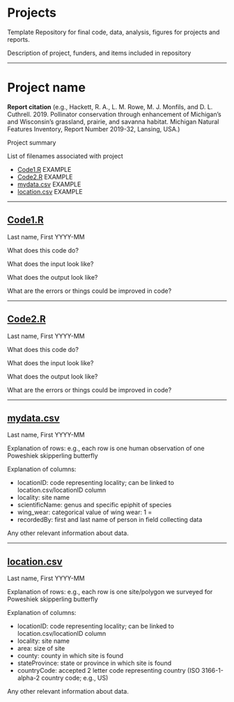 # Projects
Template Repository for final code, data, analysis, figures for projects and reports.

Description of project, funders, and items included in repository
<hr>

# Project name 

<b>Report citation</b> (e.g., Hackett, R. A., L. M. Rowe, M. J. Monfils, and D. L. Cuthrell. 2019. Pollinator conservation through enhancement of Michigan’s and Wisconsin’s grassland, prairie, and savanna habitat. Michigan Natural Features Inventory, Report Number 2019-32, Lansing, USA.)

Project summary

List of filenames associated with project
* [Code1.R](Code1.R) EXAMPLE
* [Code2.R](Code2.R) EXAMPLE
* [mydata.csv](mydata.csv) EXAMPLE
* [location.csv](location.csv) EXAMPLE

<hr>

## [Code1.R](Code1.R)
Last name, First YYYY-MM

What does this code do?

What does the input look like?

What does the output look like?

What are the errors or things could be improved in code?
<hr>

## [Code2.R](Code2.R)
Last name, First YYYY-MM

What does this code do?

What does the input look like?

What does the output look like?

What are the errors or things could be improved in code?
<hr>

## [mydata.csv](mydata.csv)
Last name, First YYYY-MM

Explanation of rows: e.g., each row is one human observation of one Poweshiek skipperling butterfly

Explanation of columns: 
   * locationID: code representing locality; can be linked to location.csv/locationID column
   * locality: site name
   * scientificName: genus and specific epiphit of species
   * wing_wear: categorical value of wing wear: 1 = 
   * recordedBy: first and last name of person in field collecting data

Any other relevant information about data.
<hr>

## [location.csv](location.csv)
Last name, First YYYY-MM

Explanation of rows: e.g., each row is one site/polygon we surveyed for Poweshiek skipperling butterfly

Explanation of columns: 
   * locationID: code representing locality; can be linked to location.csv/locationID column
   * locality: site name
   * area: size of site
   * county: county in which site is found
   * stateProvince: state or province in which site is found
   * countryCode: accepted 2 letter code representing country (ISO 3166-1-alpha-2 country code; e.g., US)

Any other relevant information about data.
